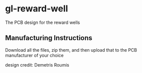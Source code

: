 # gl-reward-well
The PCB design for the reward wells

## Manufacturing Instructions
Download all the files, zip them, and then upload that to the PCB manufacturer of your choice

design credit: Demetris Roumis
